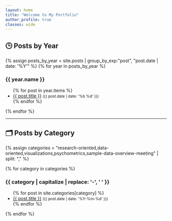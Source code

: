 ```yaml
---
layout: home
title: "Welcome to My Portfolio"
author_profile: true
classes: wide
---
```


## 🕒 Posts by Year

{% assign posts_by_year = site.posts | group_by_exp:"post", "post.date | date: '%Y'" %}
{% for year in posts_by_year %}
### {{ year.name }}
<ul>
  {% for post in year.items %}
    <li><a href="{{ post.url | relative_url }}">{{ post.title }}</a> <small>({{ post.date | date: '%b %d' }})</small></li>
  {% endfor %}
</ul>
{% endfor %}

---

## 🗂️ Posts by Category

{% assign categories = "research-oriented,data-oriented,visualizations,psychometrics,sample-data-overview-meeting" | split: "," %}

{% for category in categories %}
### {{ category | capitalize | replace: '-', ' ' }}
<ul>
  {% for post in site.categories[category] %}
    <li><a href="{{ post.url | relative_url }}">{{ post.title }}</a> <small>({{ post.date | date: '%Y-%m-%d' }})</small></li>
  {% endfor %}
</ul>
{% endfor %}
